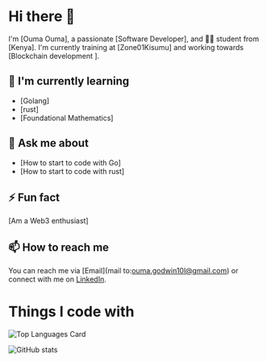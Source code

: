 # Hi there 👋

I'm [Ouma Ouma], a passionate [Software Developer], and  👩‍💻 student from [Kenya]. I'm currently training at [Zone01Kisumu] and working towards [Blockchain development ].

## 🌱 I'm currently learning

- [Golang]
- [rust]
- [Foundational Mathematics]

## 💬 Ask me about

- [How to start to code with Go]
- [How to start to code with rust]

## ⚡ Fun fact

[Am a Web3 enthusiast] 

## 📫 How to reach me

You can reach me via [Email](mail to:ouma.godwin10l@gmail.com) or connect with me on [LinkedIn]([https://www.linkedin.com/in/your-linkedin-profile](https://twitter.com/ouma_godwin1)).

# Things I code with

![Top Languages Card](https://github-readme-stats.vercel.app/api/top-langs/?username=garveyshah&layout=compact)


![GitHub stats](https://github-readme-stats.vercel.app/api?username=garveyshah&show_icons=true&theme=radical)
